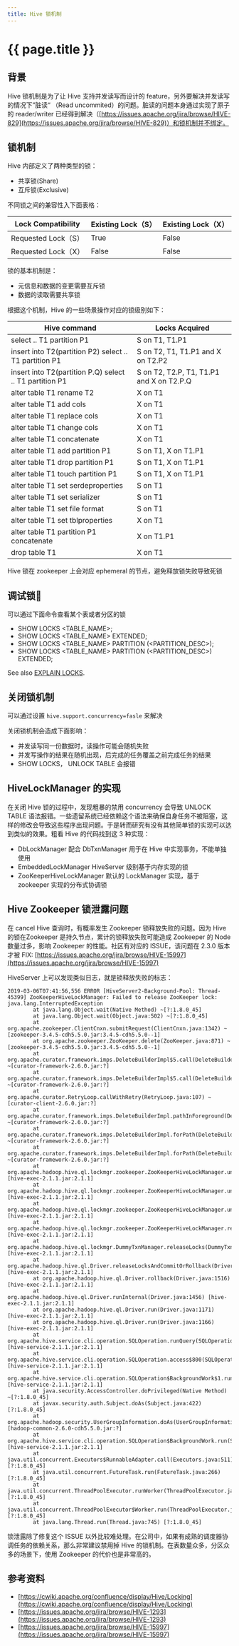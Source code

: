 ```yaml
---
title: Hive 锁机制
---
```


# {{ page.title }}

## 背景

Hive 锁机制是为了让 Hive 支持并发读写而设计的 feature，另外要解决并发读写的情况下”脏读“ （Read uncommited）的问题。脏读的问题本身通过实现了原子的 reader/writer 已经得到解决（[https://issues.apache.org/jira/browse/HIVE-829](https://issues.apache.org/jira/browse/HIVE-829)）和锁机制并不绑定。

## 锁机制

Hive 内部定义了两种类型的锁：

- 共享锁(Share)
- 互斥锁(Exclusive)

不同锁之间的兼容性入下面表格：

| Lock Compatibility |Existing Lock（S）| Existing Lock（X）|
| --- | --- | --- |
| Requested Lock（S） | True | False |
| Requested Lock（X） | False | False |


锁的基本机制是：

- 元信息和数据的变更需要互斥锁
- 数据的读取需要共享锁

根据这个机制，Hive 的一些场景操作对应的锁级别如下：

| Hive command | Locks Acquired |
| --- | --- |
| select .. T1 partition P1 | S on T1, T1.P1 |
| insert into T2(partition P2) select .. T1 partition P1 | S on T2, T1, T1.P1 and X on T2.P2 |
| insert into T2(partition P.Q) select .. T1 partition P1 | S on T2, T2.P, T1, T1.P1 and X on T2.P.Q |
| alter table T1 rename T2 | X on T1 |
| alter table T1 add cols	| X on T1 |
| alter table T1 replace cols | X on T1 |
| alter table T1 change cols	| X on T1 |
| alter table T1 concatenate	| X on T1 |
| alter table T1 add partition P1 | S on T1, X on T1.P1 |
| alter table T1 drop partition P1 | S on T1, X on T1.P1 |
| alter table T1 touch partition P1 | S on T1, X on T1.P1 |
| alter table T1 set serdeproperties | S on T1 |
| alter table T1 set serializer | S on T1 |
| alter table T1 set file format | S on T1 |
| alter table T1 set tblproperties | X on T1 |
| alter table T1 partition P1 concatenate | X on T1.P1 |
| drop table T1 | X on T1 |

Hive 锁在 zookeeper 上会对应 ephemeral 的节点，避免释放锁失败导致死锁

## 调试锁🔐

可以通过下面命令查看某个表或者分区的锁

- SHOW LOCKS <TABLE_NAME>;
- SHOW LOCKS <TABLE_NAME> EXTENDED;
- SHOW LOCKS <TABLE_NAME> PARTITION (<PARTITION_DESC>);
- SHOW LOCKS <TABLE_NAME> PARTITION (<PARTITION_DESC>) EXTENDED;

See also [EXPLAIN LOCKS](https://cwiki.apache.org/confluence/display/Hive/LanguageManual+Explain#LanguageManualExplain-TheLOCKSClause).

## 关闭锁机制

可以通过设置 `hive.support.concurrency=fasle` 来解决

关闭锁机制会造成下面影响：

- 并发读写同一份数据时，读操作可能会随机失败
- 并发写操作的结果在随机出现，后完成的任务覆盖之前完成任务的结果
- SHOW LOCKS， UNLOCK TABLE 会报错

## HiveLockManager 的实现

在关闭 Hive 锁的过程中，发现粗暴的禁用 concurrency 会导致 UNLOCK TABLE 语法报错。一些遗留系统已经依赖这个语法来确保自身任务不被阻塞，这样的修改会导致这些程序出现问题。于是转而研究有没有其他简单锁的实现可以达到类似的效果。粗看 Hive 的代码找到这 3  种实现：

- DbLockManager 配合 DbTxnManager 用于在 Hive 中实现事务，不能单独使用
- EmbeddedLockManager HiveServer 级别基于内存实现的锁
- ZooKeeperHiveLockManager 默认的 LockManager 实现，基于 zookeeper 实现的分布式协调锁

## Hive Zookeeper 锁泄露问题

在 cancel Hive 查询时，有概率发生 Zookeeper 锁释放失败的问题。因为 Hive 的锁在Zookeeper 是持久节点，累计的锁释放失败可能造成 Zookeeper 的 Node 数量过多，影响 Zookeeper 的性能。社区有对应的 ISSUE，该问题在 2.3.0 版本才被 FIX: [https://issues.apache.org/jira/browse/HIVE-15997](https://issues.apache.org/jira/browse/HIVE-15997)

HiveServer 上可以发现类似日志，就是锁释放失败的标志：

    2019-03-06T07:41:56,556 ERROR [HiveServer2-Background-Pool: Thread-45399] ZooKeeperHiveLockManager: Failed to release ZooKeeper lock:
    java.lang.InterruptedException
            at java.lang.Object.wait(Native Method) ~[?:1.8.0_45]
            at java.lang.Object.wait(Object.java:502) ~[?:1.8.0_45]
            at org.apache.zookeeper.ClientCnxn.submitRequest(ClientCnxn.java:1342) ~[zookeeper-3.4.5-cdh5.5.0.jar:3.4.5-cdh5.5.0--1]
            at org.apache.zookeeper.ZooKeeper.delete(ZooKeeper.java:871) ~[zookeeper-3.4.5-cdh5.5.0.jar:3.4.5-cdh5.5.0--1]
            at org.apache.curator.framework.imps.DeleteBuilderImpl$5.call(DeleteBuilderImpl.java:239) ~[curator-framework-2.6.0.jar:?]
            at org.apache.curator.framework.imps.DeleteBuilderImpl$5.call(DeleteBuilderImpl.java:234) ~[curator-framework-2.6.0.jar:?]
            at org.apache.curator.RetryLoop.callWithRetry(RetryLoop.java:107) ~[curator-client-2.6.0.jar:?]
            at org.apache.curator.framework.imps.DeleteBuilderImpl.pathInForeground(DeleteBuilderImpl.java:230) ~[curator-framework-2.6.0.jar:?]
            at org.apache.curator.framework.imps.DeleteBuilderImpl.forPath(DeleteBuilderImpl.java:215) ~[curator-framework-2.6.0.jar:?]
            at org.apache.curator.framework.imps.DeleteBuilderImpl.forPath(DeleteBuilderImpl.java:42) ~[curator-framework-2.6.0.jar:?]
            at org.apache.hadoop.hive.ql.lockmgr.zookeeper.ZooKeeperHiveLockManager.unlockPrimitive(ZooKeeperHiveLockManager.java:474) [hive-exec-2.1.1.jar:2.1.1]
            at org.apache.hadoop.hive.ql.lockmgr.zookeeper.ZooKeeperHiveLockManager.unlockWithRetry(ZooKeeperHiveLockManager.java:452) [hive-exec-2.1.1.jar:2.1.1]
            at org.apache.hadoop.hive.ql.lockmgr.zookeeper.ZooKeeperHiveLockManager.unlock(ZooKeeperHiveLockManager.java:440) [hive-exec-2.1.1.jar:2.1.1]
            at org.apache.hadoop.hive.ql.lockmgr.zookeeper.ZooKeeperHiveLockManager.releaseLocks(ZooKeeperHiveLockManager.java:222) [hive-exec-2.1.1.jar:2.1.1]
            at org.apache.hadoop.hive.ql.lockmgr.DummyTxnManager.releaseLocks(DummyTxnManager.java:188) [hive-exec-2.1.1.jar:2.1.1]
            at org.apache.hadoop.hive.ql.Driver.releaseLocksAndCommitOrRollback(Driver.java:1136) [hive-exec-2.1.1.jar:2.1.1]
            at org.apache.hadoop.hive.ql.Driver.rollback(Driver.java:1516) [hive-exec-2.1.1.jar:2.1.1]
            at org.apache.hadoop.hive.ql.Driver.runInternal(Driver.java:1456) [hive-exec-2.1.1.jar:2.1.1]
            at org.apache.hadoop.hive.ql.Driver.run(Driver.java:1171) [hive-exec-2.1.1.jar:2.1.1]
            at org.apache.hadoop.hive.ql.Driver.run(Driver.java:1166) [hive-exec-2.1.1.jar:2.1.1]
            at org.apache.hive.service.cli.operation.SQLOperation.runQuery(SQLOperation.java:242) [hive-service-2.1.1.jar:2.1.1]
            at org.apache.hive.service.cli.operation.SQLOperation.access$800(SQLOperation.java:91) [hive-service-2.1.1.jar:2.1.1]
            at org.apache.hive.service.cli.operation.SQLOperation$BackgroundWork$1.run(SQLOperation.java:334) [hive-service-2.1.1.jar:2.1.1]
            at java.security.AccessController.doPrivileged(Native Method) ~[?:1.8.0_45]
            at javax.security.auth.Subject.doAs(Subject.java:422) [?:1.8.0_45]
            at org.apache.hadoop.security.UserGroupInformation.doAs(UserGroupInformation.java:1671) [hadoop-common-2.6.0-cdh5.5.0.jar:?]
            at org.apache.hive.service.cli.operation.SQLOperation$BackgroundWork.run(SQLOperation.java:347) [hive-service-2.1.1.jar:2.1.1]
            at java.util.concurrent.Executors$RunnableAdapter.call(Executors.java:511) [?:1.8.0_45]
            at java.util.concurrent.FutureTask.run(FutureTask.java:266) [?:1.8.0_45]
            at java.util.concurrent.ThreadPoolExecutor.runWorker(ThreadPoolExecutor.java:1142) [?:1.8.0_45]
            at java.util.concurrent.ThreadPoolExecutor$Worker.run(ThreadPoolExecutor.java:617) [?:1.8.0_45]
            at java.lang.Thread.run(Thread.java:745) [?:1.8.0_45]

锁泄露除了修复这个 ISSUE 以外比较难处理。在公司中，如果有成熟的调度器协调任务的依赖关系，那么非常建议禁用掉 Hive 的锁机制。在表数量众多，分区众多的场景下，使用 Zookeeper 的代价也是非常高的。

## 参考资料

- [https://cwiki.apache.org/confluence/display/Hive/Locking](https://cwiki.apache.org/confluence/display/Hive/Locking)
- [https://issues.apache.org/jira/browse/HIVE-1293](https://issues.apache.org/jira/browse/HIVE-1293)
- [https://issues.apache.org/jira/browse/HIVE-15997](https://issues.apache.org/jira/browse/HIVE-15997)


